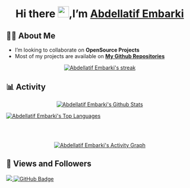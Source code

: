 <h1 align="center">Hi there <img src="https://raw.githubusercontent.com/MartinHeinz/MartinHeinz/master/wave.gif" width="30px">,I’m  <a href="https://www.linkedin.com/in/abdellatifembarki/">Abdellatif Embarki</a>
</h1>


## 🙋‍♂️ About Me

- I’m looking to collaborate on **OpenSource Projects**
- Most of my projects are available on **[My Github Repositories](https://github.com/abdellatif-embarki?tab=repositories)**


<p align="center">
    <a href="https://github.com/abdellatif-embarki/github-readme-streak-stats">
        <img title="🔥 Get streak stats for your profile at git.io/streak-stats" alt="Abdellatif Embarki's streak" src="https://github-readme-streak-stats.herokuapp.com/?user=abdellatif-embarki&theme=black-ice&hide_border=true&stroke=0000&background=060A0CD0"/>
    </a>
</p>


## 📊 Activity
 <p align="center">
    <a href="https://github.com/abdellatif-embarki/github-readme-stats"><img alt="Abdellatif Embarki's Github Stats" src="https://github-readme-stats.vercel.app/api?username=abdellatif-embarki&show_icons=true&count_private=true&theme=react&hide_border=true&bg_color=0D1117" /></a>
    
  <a href="https://github.com/abdellatif-embarki/github-readme-stats"><img alt="Abdellatif Embarki's Top Languages" src="https://github-readme-stats.vercel.app/api/top-langs/?username=abdellatif-embarki&langs_count=8&count_private=true&layout=compact&theme=react&hide_border=true&bg_color=0D1117" /></a>
</p>
    
  <br/>
  <br/>
<p align="center">
<a href="https://github.com/abdellatif-embarki/github-readme-activity-graph"><img alt="Abdellatif Embarki's Activity Graph" src="https://activity-graph.herokuapp.com/graph?username=abdellatif-embarki&bg_color=0D1117&color=5BCDEC&line=5BCDEC&point=FFFFFF&hide_border=true" /></a>
</p>


## 👀 Views and Followers

<a href="https://github.com/Meghna-DAS/github-profile-views-counter">
    <img src="https://komarev.com/ghpvc/?username=abdellatif-embarki">
</a>
<a href="https://github.com/abdellatif-embarki?tab=followers"><img src="https://img.shields.io/github/followers/abdellatif-embarki?label=Followers&style=social" alt="GitHub Badge"></a>
